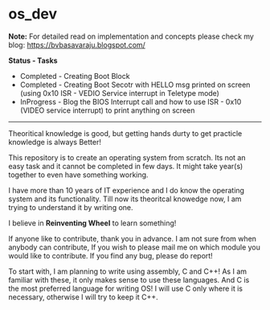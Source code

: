 # os_dev

**Note:** For detailed read on implementation and concepts please check my blog: https://bvbasavaraju.blogspot.com/

**Status    -   Tasks**

* Completed   -   Creating Boot Block
* Completed   -   Creating Boot Secotr with HELLO msg printed on screen (using 0x10 ISR - VEDIO Service interrupt in Teletype mode)
* InProgress  -   Blog the BIOS Interrupt call and how to use ISR - 0x10 (VIDEO service interrupt) to print anything on screen

-------------------------------------------------------------------------------------------------------------------------

Theoritical knowledge is good, but getting hands durty to get practicle knowledge is always Better!

This repository is to create an operating system from scratch. Its not an easy task and it cannot be completed in few days. It might take year(s) together to even have something working. 

I have more than 10 years of IT experience and I do know the operating system and its functionality. Till now its theoritcal knowedge now, I am trying to understand it by writing one.

I believe in **Reinventing Wheel** to learn something!

If anyone like to contribute, thank you in advance. I am not sure from when anybody can contribute, If you wish to please mail me on which module you would like to contribute.
If you find any bug, please do report!

To start with, I am planning to write using assembly, C and C++! As I am familiar with these, it only makes sense to use these languages. And C is the most preferred language for writing OS! I will use C only where it is necessary, otherwise I will try to keep it C++.

